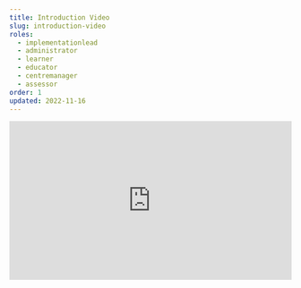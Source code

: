 ```yaml
---
title: Introduction Video
slug: introduction-video
roles:
  - implementationlead
  - administrator
  - learner
  - educator
  - centremanager
  - assessor
order: 1
updated: 2022-11-16
---
```

<div style="padding:56.25% 0 0 0;position:relative;"><iframe src="https://player.vimeo.com/video/771104421?h=f4c1eb5165&amp;badge=0&amp;autopause=0&amp;player_id=0&amp;app_id=58479" frameborder="0" allow="autoplay; fullscreen; picture-in-picture" allowfullscreen style="position:absolute;top:0;left:0;width:100%;height:100%;" title="Digitised Step 1 proficiencies"></iframe></div><script src="https://player.vimeo.com/api/player.js"></script>